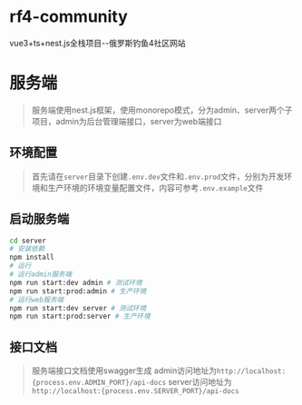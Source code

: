 # rf4-community
vue3+ts+nest.js全栈项目--俄罗斯钓鱼4社区网站

# 服务端
> 服务端使用nest.js框架，使用monorepo模式，分为admin、server两个子项目，admin为后台管理端接口，server为web端接口

## 环境配置

> 首先请在`server`目录下创建`.env.dev`文件和`.env.prod`文件，分别为开发环境和生产环境的环境变量配置文件，内容可参考`.env.example`文件

## 启动服务端
```bash
cd server
# 安装依赖
npm install
# 运行
# 运行admin服务端
npm run start:dev admin # 测试环境
npm run start:prod:admin # 生产环境
# 运行web服务端
npm run start:dev server # 测试环境
npm run start:prod:server # 生产环境
```
## 接口文档

> 服务端接口文档使用swagger生成
> admin访问地址为`http://localhost:{process.env.ADMIN_PORT}/api-docs`
> server访问地址为`http://localhost:{process.env.SERVER_PORT}/api-docs`

